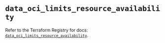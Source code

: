 # `data_oci_limits_resource_availability`

Refer to the Terraform Registry for docs: [`data_oci_limits_resource_availability`](https://registry.terraform.io/providers/oracle/oci/6.18.0/docs/data-sources/limits_resource_availability).
